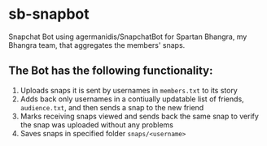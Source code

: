 # sb-snapbot
Snapchat Bot using agermanidis/SnapchatBot for Spartan Bhangra, my Bhangra team, that aggregates the members' snaps.

## The Bot has the following functionality:

1. Uploads snaps it is sent by usernames in `members.txt` to its story
2. Adds back only usernames in a contiually updatable list of friends, `audience.txt`, and then sends a snap to the new friend
3. Marks receiving snaps viewed and sends back the same snap to verify the snap was uploaded without any problems
4. Saves snaps in specified folder `snaps/<username>`


